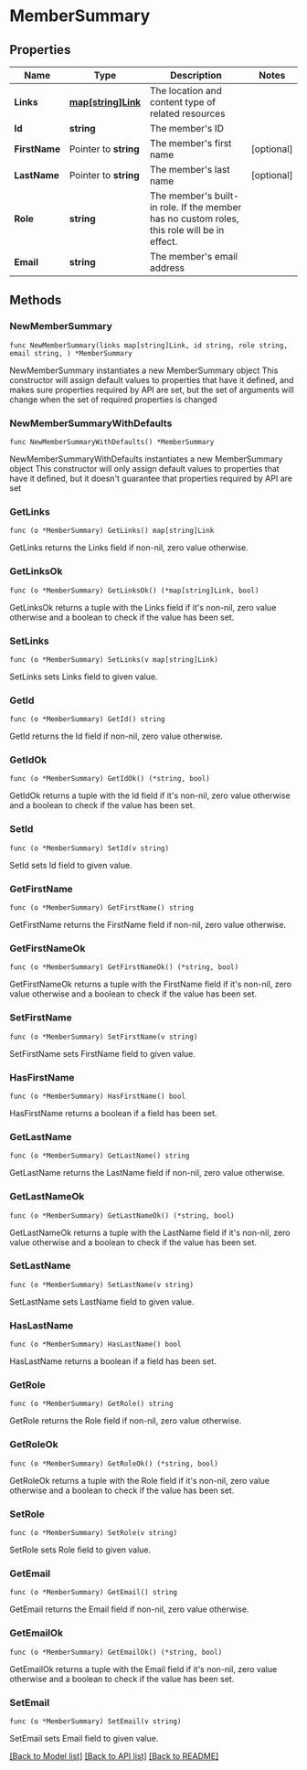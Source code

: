 # MemberSummary

## Properties

Name | Type | Description | Notes
------------ | ------------- | ------------- | -------------
**Links** | [**map[string]Link**](Link.md) | The location and content type of related resources | 
**Id** | **string** | The member&#39;s ID | 
**FirstName** | Pointer to **string** | The member&#39;s first name | [optional] 
**LastName** | Pointer to **string** | The member&#39;s last name | [optional] 
**Role** | **string** | The member&#39;s built-in role. If the member has no custom roles, this role will be in effect. | 
**Email** | **string** | The member&#39;s email address | 

## Methods

### NewMemberSummary

`func NewMemberSummary(links map[string]Link, id string, role string, email string, ) *MemberSummary`

NewMemberSummary instantiates a new MemberSummary object
This constructor will assign default values to properties that have it defined,
and makes sure properties required by API are set, but the set of arguments
will change when the set of required properties is changed

### NewMemberSummaryWithDefaults

`func NewMemberSummaryWithDefaults() *MemberSummary`

NewMemberSummaryWithDefaults instantiates a new MemberSummary object
This constructor will only assign default values to properties that have it defined,
but it doesn't guarantee that properties required by API are set

### GetLinks

`func (o *MemberSummary) GetLinks() map[string]Link`

GetLinks returns the Links field if non-nil, zero value otherwise.

### GetLinksOk

`func (o *MemberSummary) GetLinksOk() (*map[string]Link, bool)`

GetLinksOk returns a tuple with the Links field if it's non-nil, zero value otherwise
and a boolean to check if the value has been set.

### SetLinks

`func (o *MemberSummary) SetLinks(v map[string]Link)`

SetLinks sets Links field to given value.


### GetId

`func (o *MemberSummary) GetId() string`

GetId returns the Id field if non-nil, zero value otherwise.

### GetIdOk

`func (o *MemberSummary) GetIdOk() (*string, bool)`

GetIdOk returns a tuple with the Id field if it's non-nil, zero value otherwise
and a boolean to check if the value has been set.

### SetId

`func (o *MemberSummary) SetId(v string)`

SetId sets Id field to given value.


### GetFirstName

`func (o *MemberSummary) GetFirstName() string`

GetFirstName returns the FirstName field if non-nil, zero value otherwise.

### GetFirstNameOk

`func (o *MemberSummary) GetFirstNameOk() (*string, bool)`

GetFirstNameOk returns a tuple with the FirstName field if it's non-nil, zero value otherwise
and a boolean to check if the value has been set.

### SetFirstName

`func (o *MemberSummary) SetFirstName(v string)`

SetFirstName sets FirstName field to given value.

### HasFirstName

`func (o *MemberSummary) HasFirstName() bool`

HasFirstName returns a boolean if a field has been set.

### GetLastName

`func (o *MemberSummary) GetLastName() string`

GetLastName returns the LastName field if non-nil, zero value otherwise.

### GetLastNameOk

`func (o *MemberSummary) GetLastNameOk() (*string, bool)`

GetLastNameOk returns a tuple with the LastName field if it's non-nil, zero value otherwise
and a boolean to check if the value has been set.

### SetLastName

`func (o *MemberSummary) SetLastName(v string)`

SetLastName sets LastName field to given value.

### HasLastName

`func (o *MemberSummary) HasLastName() bool`

HasLastName returns a boolean if a field has been set.

### GetRole

`func (o *MemberSummary) GetRole() string`

GetRole returns the Role field if non-nil, zero value otherwise.

### GetRoleOk

`func (o *MemberSummary) GetRoleOk() (*string, bool)`

GetRoleOk returns a tuple with the Role field if it's non-nil, zero value otherwise
and a boolean to check if the value has been set.

### SetRole

`func (o *MemberSummary) SetRole(v string)`

SetRole sets Role field to given value.


### GetEmail

`func (o *MemberSummary) GetEmail() string`

GetEmail returns the Email field if non-nil, zero value otherwise.

### GetEmailOk

`func (o *MemberSummary) GetEmailOk() (*string, bool)`

GetEmailOk returns a tuple with the Email field if it's non-nil, zero value otherwise
and a boolean to check if the value has been set.

### SetEmail

`func (o *MemberSummary) SetEmail(v string)`

SetEmail sets Email field to given value.



[[Back to Model list]](../README.md#documentation-for-models) [[Back to API list]](../README.md#documentation-for-api-endpoints) [[Back to README]](../README.md)


